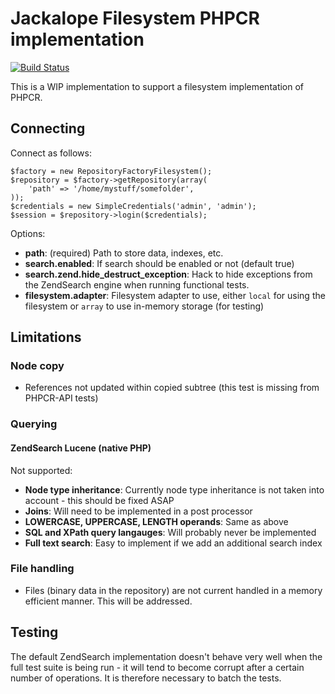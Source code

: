 Jackalope Filesystem PHPCR implementation
=========================================

[![Build Status](https://travis-ci.org/jackalope/jackalope-fs.svg?branch=master)](https://travis-ci.org/jackalope/jackalope-fs)

This is a WIP implementation to support a filesystem implementation of PHPCR.

Connecting
----------

Connect as follows:

    $factory = new RepositoryFactoryFilesystem();
    $repository = $factory->getRepository(array(
        'path' => '/home/mystuff/somefolder',
    ));
    $credentials = new SimpleCredentials('admin', 'admin');
    $session = $repository->login($credentials);

Options:

- **path**: (required) Path to store data, indexes, etc.
- **search.enabled**: If search should be enabled or not (default true)
- **search.zend.hide_destruct_exception**: Hack to hide exceptions from the
  ZendSearch engine when running functional tests.
- **filesystem.adapter**: Filesystem adapter to use, either `local` for using
  the filesystem or `array` to use in-memory storage (for testing)

Limitations
-----------

### Node copy

- References not updated within copied subtree (this test is missing from
  PHPCR-API tests)

### Querying

#### ZendSearch Lucene (native PHP)

Not supported:

- **Node type inheritance**: Currently node type inheritance is not taken into
  account - this should be fixed ASAP
- **Joins**: Will need to be implemented in a post processor
- **LOWERCASE, UPPERCASE, LENGTH operands**: Same as above
- **SQL and XPath query langauges**: Will probably never be implemented
- **Full text search**: Easy to implement if we add an additional search index

### File handling

- Files (binary data in the repository) are not current handled in a memory
  efficient manner. This will be addressed.

Testing
-------

The default ZendSearch implementation doesn't behave very well when the full
test suite is being run - it will tend to become corrupt after a certain
number of operations. It is therefore necessary to batch the tests.
